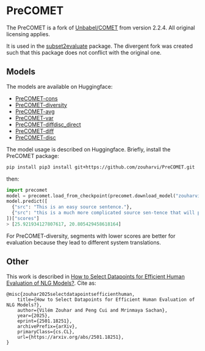 # PreCOMET

The PreCOMET is a fork of [Unbabel/COMET](https://github.com/Unbabel/COMET/) from version 2.2.4.
All original licensing applies.

It is used in the [subset2evaluate](https://github.com/zouharvi/subset2evaluate) package.
The divergent fork was created such that this package does not conflict with the original one.


## Models

The models are available on Huggingface:

- [PreCOMET-cons](https://huggingface.co/zouharvi/PreCOMET-cons)
- [PreCOMET-diversity](https://huggingface.co/zouharvi/PreCOMET-diversity)
- [PreCOMET-avg](https://huggingface.co/zouharvi/PreCOMET-avg)
- [PreCOMET-var](https://huggingface.co/zouharvi/PreCOMET-var)
- [PreCOMET-diffdisc_direct](https://huggingface.co/zouharvi/PreCOMET-diffdisc_direct)
- [PreCOMET-diff](https://huggingface.co/zouharvi/PreCOMET-diff)
- [PreCOMET-disc](https://huggingface.co/zouharvi/PreCOMET-disc)

The model usage is described on Huggingface.
Briefly, install the PreCOMET package:
```bash
pip install pip3 install git+https://github.com/zouharvi/PreCOMET.git
```

then:
```python
import precomet
model = precomet.load_from_checkpoint(precomet.download_model("zouharvi/PreCOMET-diversity"))
model.predict([
  {"src": "This is an easy source sentence."},
  {"src": "this is a much more complicated source sen-tence that will pro·bably lead to loww scores 🤪"}
])["scores"]
> [25.921934127807617, 20.805429458618164]
```

For PreCOMET-diversity, segments with lower scores are better for evaluation because they lead to different system translations.

## Other

This work is described in [How to Select Datapoints for Efficient Human Evaluation of NLG Models?](https://arxiv.org/abs/2501.18251).
Cite as:
```
@misc{zouhar2025selectdatapointsefficienthuman,
    title={How to Select Datapoints for Efficient Human Evaluation of NLG Models?}, 
    author={Vilém Zouhar and Peng Cui and Mrinmaya Sachan},
    year={2025},
    eprint={2501.18251},
    archivePrefix={arXiv},
    primaryClass={cs.CL},
    url={https://arxiv.org/abs/2501.18251}, 
}
```